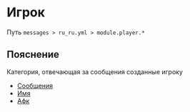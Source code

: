 # Игрок
Путь `messages > ru_ru.yml > module.player.*`

## Пояснение
Категория, отвечающая за сообщения созданные игроку
- [Сообщения](/ru/messages/ru_ru/module/player/message/)
- [Имя](/ru/messages/ru_ru/module/player/name/)
- [Афк](/ru/messages/ru_ru/module/player/afk/)